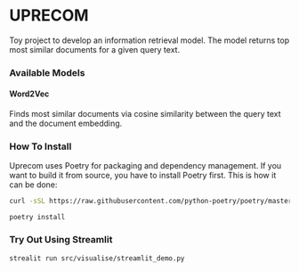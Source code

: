 # UPRECOM

Toy project to develop an information retrieval model. The model returns top most similar documents
for a given query text.

### Available Models

#### Word2Vec
Finds most similar documents via cosine similarity between the query text and the document embedding.

### How To Install
Uprecom uses Poetry for packaging and dependency management. If you want to build it from source,
you have to install Poetry first. This is how it can be done:

```bash
curl -sSL https://raw.githubusercontent.com/python-poetry/poetry/master/get-poetry.py | python
```

```
poetry install
```

### Try Out Using Streamlit

```
strealit run src/visualise/streamlit_demo.py
```
